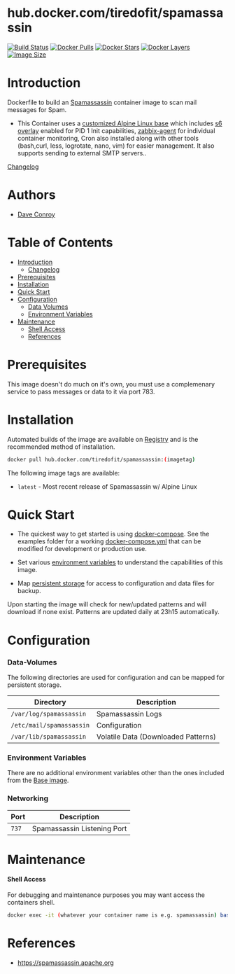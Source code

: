 # hub.docker.com/tiredofit/spamassassin

[![Build Status](https://img.shields.io/docker/build/tiredofit/spamassassin.svg)](https://hub.docker.com/r/tiredofit/spamassassin)
[![Docker Pulls](https://img.shields.io/docker/pulls/tiredofit/spamassassin.svg)](https://hub.docker.com/r/tiredofit/spamassassin)
[![Docker Stars](https://img.shields.io/docker/stars/tiredofit/spamassassin.svg)](https://hub.docker.com/r/tiredofit/spamassassin)
[![Docker Layers](https://images.microbadger.com/badges/image/tiredofit/spamassassin.svg)](https://microbadger.com/images/tiredofit/spamassassin)
[![Image Size](https://img.shields.io/microbadger/image-size/tiredofit/spamassassin.svg)](https://microbadger.com/images/tiredofit/spamassassin)

# Introduction

Dockerfile to build an [Spamassassin](https://spamassassin.apache.org) container image to scan mail messages for Spam.

* This Container uses a [customized Alpine Linux base](https://hub.docker.com/r/tiredofit/alpine) which includes [s6 overlay](https://github.com/just-containers/s6-overlay) enabled for PID 1 Init capabilities, [zabbix-agent](https://zabbix.org) for individual container monitoring, Cron also installed along with other tools (bash,curl, less, logrotate, nano, vim) for easier management. It also supports sending to external SMTP servers..



[Changelog](CHANGELOG.md)

# Authors

- [Dave Conroy](https://github.com/tiredofit/)

# Table of Contents

- [Introduction](#introduction)
    - [Changelog](CHANGELOG.md)
- [Prerequisites](#prerequisites)
- [Installation](#installation)
- [Quick Start](#quick-start)
- [Configuration](#configuration)
    - [Data Volumes](#data-volumes)
    - [Environment Variables](#environmentvariables)   
- [Maintenance](#maintenance)
    - [Shell Access](#shell-access)
   - [References](#references)

# Prerequisites

This image doesn't do much on it's own, you must use a complemenary service to pass messages or data to it via port 783.


# Installation

Automated builds of the image are available on [Registry](https://hub.docker.com/tiredofit/spamassassin) and is the recommended method of installation.


```bash
docker pull hub.docker.com/tiredofit/spamassassin:(imagetag)
```

The following image tags are available:
* `latest` - Most recent release of Spamassassin w/ Alpine Linux

# Quick Start

* The quickest way to get started is using [docker-compose](https://docs.docker.com/compose/). See the examples folder for a working [docker-compose.yml](examples/docker-compose.yml) that can be modified for development or production use.

* Set various [environment variables](#environment-variables) to understand the capabilities of this image.
* Map [persistent storage](#data-volumes) for access to configuration and data files for backup.

Upon starting the image will check for new/updated patterns and will download if none exist. Patterns are updated daily at 23h15 automatically.

# Configuration

### Data-Volumes

The following directories are used for configuration and can be mapped for persistent storage.

| Directory | Description |
|-----------|-------------|
| `/var/log/spamassassin` | Spamassassin Logs |
| `/etc/mail/spamassassin` | Configuration |
| `/var/lib/spamassassin` | Volatile Data (Downloaded Patterns)
    
### Environment Variables

There are no additional environment variables other than the ones included from the [Base image](https://hub.docker.com/r/tiredofit/alpine).

### Networking

| Port | Description |
|-----------|-------------|
| `737` | Spamassassin Listening Port |

# Maintenance

#### Shell Access

For debugging and maintenance purposes you may want access the containers shell. 

```bash
docker exec -it (whatever your container name is e.g. spamassassin) bash
```

# References

* https://spamassassin.apache.org
